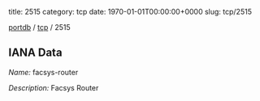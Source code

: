title: 2515
category: tcp
date: 1970-01-01T00:00:00+0000
slug: tcp/2515

[portdb](/) / [tcp](/category/tcp.html) / 2515


## IANA Data

_Name:_ facsys-router

_Description:_ Facsys Router


